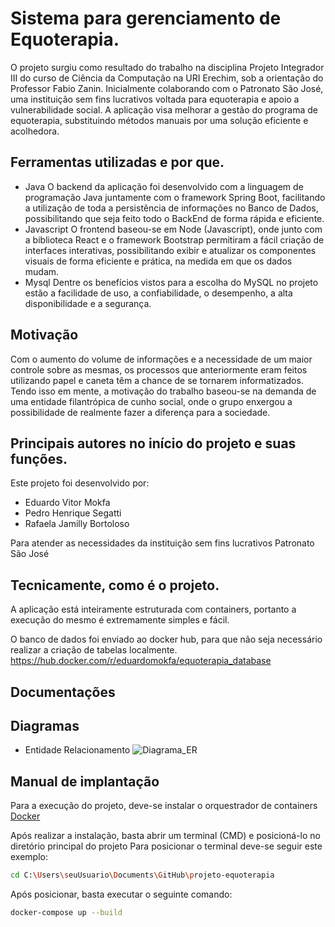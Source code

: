 # Sistema para gerenciamento de Equoterapia.

O projeto surgiu como resultado do trabalho na disciplina Projeto Integrador III do curso de Ciência da Computação na URI Erechim, sob a orientação do Professor Fabio Zanin. Inicialmente colaborando com o Patronato São José, uma instituição sem fins lucrativos voltada para equoterapia e apoio a vulnerabilidade social. A aplicação visa melhorar a gestão do programa de equoterapia, substituindo métodos manuais por uma solução eficiente e acolhedora.

## Ferramentas utilizadas e por que.
- Java
  O backend da aplicação foi desenvolvido com a linguagem de programação Java juntamente com o framework Spring Boot, facilitando a utilização de toda a persistência de informações no Banco de Dados, possibilitando que seja feito todo o BackEnd de forma rápida e eficiente.
- Javascript
  O frontend baseou-se em Node (Javascript), onde junto com a biblioteca React e o framework Bootstrap permitiram a fácil criação de interfaces interativas, possibilitando exibir e atualizar os componentes visuais de forma eficiente e prática, na medida em que os dados mudam.
- Mysql
  Dentre os benefícios vistos para a escolha do MySQL no projeto estão a facilidade de uso, a confiabilidade, o desempenho, a alta disponibilidade e a segurança.

## Motivação
  Com o aumento do volume de informações e a necessidade de um maior controle sobre as mesmas, os processos que anteriormente eram feitos utilizando papel e caneta têm a chance de se tornarem informatizados. Tendo isso em mente, a motivação do trabalho baseou-se na demanda de uma entidade filantrópica de cunho social, onde o grupo enxergou a possibilidade de realmente fazer a diferença para a sociedade.

## Principais autores no início do projeto e suas funções.
Este projeto foi desenvolvido por:
  - Eduardo Vitor Mokfa
  - Pedro Henrique Segatti
  - Rafaela Jamilly Bortoloso

Para atender as necessidades da instituição sem fins lucrativos Patronato São José

## Tecnicamente, como é o projeto.
A aplicação está inteiramente estruturada com containers, portanto a execução do mesmo é extremamente simples e fácil.

O banco de dados foi enviado ao docker hub, para que não seja necessário realizar a criação de tabelas localmente. https://hub.docker.com/r/eduardomokfa/equoterapia_database 

## Documentações


## Diagramas
- Entidade Relacionamento
![Diagrama_ER](https://lh3.googleusercontent.com/u/2/drive-viewer/AK7aPaBv8yOVrXXhnhc-MXyptPMuzc3VxEB5zR-XCm-nBSQxgRBWDUYLDIZLZ2HPWvB00HrIQB_u8uUYXAQASCO_xT4cOZZ_Pg=w1920-h912)

## Manual de implantação
Para a execução do projeto, deve-se instalar o orquestrador de containers [Docker](https://www.docker.com/)

Após realizar a instalação, basta abrir um terminal (CMD) e posicioná-lo no diretório principal do projeto
Para posicionar o terminal deve-se seguir este exemplo:
```bash
cd C:\Users\seuUsuario\Documents\GitHub\projeto-equoterapia
```
Após posicionar, basta executar o seguinte comando:
```bash
docker-compose up --build
```





